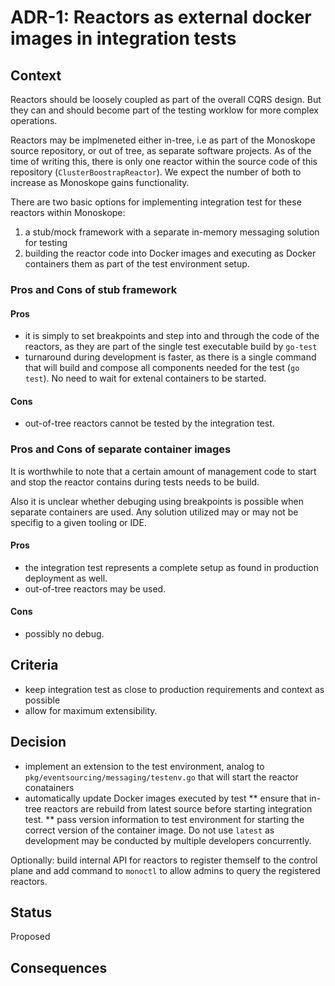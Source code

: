 # ADR-1: Reactors as external docker images in integration tests

## Context

Reactors should be loosely coupled as part of the overall CQRS design. But they can and should
become part of the testing worklow for more complex operations. 

Reactors may be implmeneted either in-tree, i.e as part of the Monoskope source repository, or out
of tree, as separate software projects.
As of the time of writing this, there is only one reactor within the source code of this repository
(`ClusterBoostrapReactor`). We expect the number of both to increase as Monoskope gains functionality.

There are two basic options for implementing integration test for these reactors within Monoskope:

1. a stub/mock framework with a separate in-memory messaging solution for testing
2. building the reactor code into Docker images and executing as Docker containers them as part of
   the test environment setup.

### Pros and Cons of stub framework

#### Pros

* it is simply to set breakpoints and step into and through the code of the reactors, as they are
  part of the single test executable build by `go-test`
* turnaround during development is faster, as there is a single command that will build and compose
  all components needed for the test (`go test`). No need to wait for extenal containers to be
  started. 
  
#### Cons

* out-of-tree reactors cannot be tested by the integration test.

### Pros and Cons of separate container images 

It is worthwhile to note that a certain amount of management code to start and stop the reactor
contains during tests needs to be build.

Also it is unclear whether debuging using breakpoints is possible when separate containers are
used. Any solution utilized may or may not be specifig to a given tooling or IDE.

#### Pros

* the integration test represents a complete setup as found in production deployment as well.
* out-of-tree reactors may be used.

#### Cons

* possibly no debug.

## Criteria

* keep integration test as close to production requirements and context as possible
* allow for maximum extensibility.

## Decision

* implement an extension to the test environment, analog to `pkg/eventsourcing/messaging/testenv.go`
  that will start the reactor conatainers
* automatically update Docker images executed by test
** ensure that in-tree reactors are rebuild from latest source before starting integration test.
** pass version information to test environment for starting the correct version of the container
image. Do not use `latest` as development may be conducted by multiple developers concurrently.

Optionally: build internal API for reactors to register themself to the control plane and add
command to `monoctl` to allow admins to query the registered reactors.

## Status

Proposed

## Consequences

